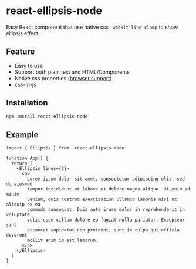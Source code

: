 # react-ellipsis-node

Easy React component that use native css `-webkit-line-clamp` to show ellipsis effect.

## Feature

- Easy to use
- Support both plain text and HTML/Components
- Native css properties ([browser support](https://caniuse.com/mdn-css_properties_-webkit-line-clamp))
- css-in-js

## Installation

```bash
npm install react-ellipsis-node
```

## Example

```tsx
import { Ellipsis } from 'react-ellipsis-node'

function App() {
  return (
    <Ellipsis lines={2}>
      <p>
        Lorem ipsum dolor sit amet, consectetur adipiscing elit, sed do eiusmod
        tempor incididunt ut labore et dolore magna aliqua. Ut,enim ad minim
        veniam, quis nostrud exercitation ullamco laboris nisi ut aliquip ex ea
        commodo consequat. Duis aute irure dolor in reprehenderit in voluptate
        velit esse cillum dolore eu fugiat nulla pariatur. Excepteur sint
        occaecat cupidatat non proident, sunt in culpa qui officia deserunt
        mollit anim id est laborum.
      </p>
    </Ellipsis>
  )
}
```
